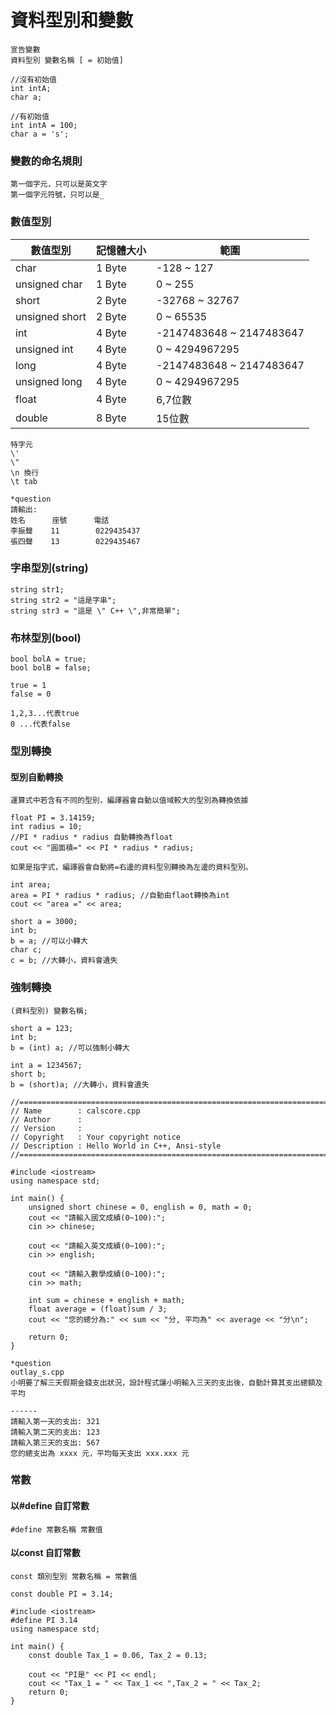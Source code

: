 # 資料型別和變數
```
宣告變數
資料型別 變數名稱 [ = 初始值]
```

```
//沒有初始值
int intA;
char a;
```

```
//有初始值
int intA = 100;
char a = 's';
```

### 變數的命名規則
```
第一個字元，只可以是英文字
第一個字元符號，只可以是_
```

### 數值型別
數值型別 | 記憶體大小 | 範圍
------|------ | ---
char | 1 Byte | -128 ~ 127
unsigned char | 1 Byte | 0 ~ 255
short | 2 Byte | -32768 ~ 32767
unsigned short | 2 Byte | 0 ~ 65535	
int | 4 Byte | -2147483648 ~ 2147483647
unsigned int | 4 Byte | 0 ~ 4294967295
long | 4 Byte | -2147483648 ~ 2147483647
unsigned long | 4 Byte | 0 ~ 4294967295
float | 4 Byte | 6,7位數
double | 8 Byte | 15位數


```
特字元
\'
\"
\n 換行
\t tab
```

```
*question
請輸出:
姓名      座號      電話
李振聲    11        0229435437
張四聲    13        0229435467
```

### 字串型別(string)
```
string str1;
string str2 = "這是字串";
string str3 = "這是 \" C++ \",非常簡單";

```

### 布林型別(bool)
```
bool bolA = true;
bool bolB = false;

true = 1
false = 0

1,2,3...代表true
0 ...代表false
``` 


### 型別轉換
#### 型別自動轉換
```
運算式中若含有不同的型別，編譯器會自動以值域較大的型別為轉換依據

float PI = 3.14159;
int radius = 10;
//PI * radius * radius 自動轉換為float
cout << "圓面積=" << PI * radius * radius; 
```

```
如果是指字式，編譯器會自動將=右邊的資料型別轉換為左邊的資料型別。

int area;
area = PI * radius * radius; //自動由flaot轉換為int
cout << "area =" << area;
```

```
short a = 3000;
int b;
b = a; //可以小轉大
char c;
c = b; //大轉小，資料會遺失
```

### 強制轉換

```
(資料型別) 變數名稱;
```

```
short a = 123;
int b;
b = (int) a; //可以強制小轉大
```

```
int a = 1234567;
short b;
b = (short)a; //大轉小，資料會遺失
```

	//============================================================================
	// Name        : calscore.cpp
	// Author      : 
	// Version     :
	// Copyright   : Your copyright notice
	// Description : Hello World in C++, Ansi-style
	//============================================================================
	
	#include <iostream>
	using namespace std;
	
	int main() {
		unsigned short chinese = 0, english = 0, math = 0;
		cout << "請輸入國文成績(0~100):";
		cin >> chinese;
	
		cout << "請輸入英文成績(0~100):";
		cin >> english;
	
		cout << "請輸入數學成績(0~100):";
		cin >> math;
	
		int sum = chinese + english + math;
		float average = (float)sum / 3;
		cout << "您的總分為:" << sum << "分, 平均為" << average << "分\n";
	
		return 0;
	}
	
```
*question
outlay_s.cpp
小明要了解三天假期金錢支出狀況，設計程式讓小明輸入三天的支出後，自動計算其支出總額及平均

------
請輸入第一天的支出: 321
請輸入第二天的支出: 123
請輸入第三天的支出: 567
您的總支出為 xxxx 元，平均每天支出 xxx.xxx 元
```

### 常數
#### 以#define 自訂常數

```
#define 常數名稱 常數值
```

#### 以const 自訂常數
```
const 類別型別 常數名稱 = 常數值

const double PI = 3.14;

```

	#include <iostream>
	#define PI 3.14
	using namespace std;
	
	int main() {
		const double Tax_1 = 0.06, Tax_2 = 0.13;
	
		cout << "PI是" << PI << endl;
		cout << "Tax_1 = " << Tax_1 << ",Tax_2 = " << Tax_2;
		return 0;
	}

